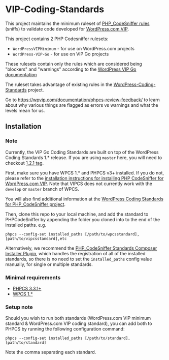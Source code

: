 # VIP-Coding-Standards

This project maintains the minimum ruleset of [PHP_CodeSniffer rules](https://github.com/squizlabs/PHP_CodeSniffer) (sniffs) to validate code developed for [WordPress.com VIP](https://wpvip.com/).

This project contains 2 PHP Codesniffer rulesets:

 - `WordPressVIPMinimum` - for use on WordPress.com projects
 - `WordPress-VIP-Go` - for use on VIP Go projects

These rulesets contain only the rules which are considered being "blockers" and "warnings" according to the [WordPress VIP Go documentation](https://wpvip.com/documentation/vip-go/code-review-blockers-warnings-notices/)

The ruleset takes advantage of existing rules in the [WordPress-Coding-Standards](https://github.com/WordPress-Coding-Standards/WordPress-Coding-Standards) project.

Go to https://wpvip.com/documentation/phpcs-review-feedback/ to learn about why various things are flagged as errors vs warnings and what the levels mean for us.

## Installation

### Note

Currently, the VIP Go Coding Standards are built on top of the WordPress Coding Standards 1.* release. If you are using `master` here, you will need to checkout [1.2.1 tag](https://github.com/WordPress-Coding-Standards/WordPress-Coding-Standards/releases/tag/1.2.1).

First, make sure you have WPCS 1.* and PHPCS v3+ installed. If you do not, please refer to the [installation instructions for installing PHP CodeSniffer for WordPress.com VIP](https://vip.wordpress.com/documentation/how-to-install-php-code-sniffer-for-wordpress-com-vip/). Note that VIPCS does not currently work with the `develop` or `master` branch of WPCS.

You will also find additional information at the [WordPress Coding Standards for PHP_CodeSniffer project](https://github.com/WordPress-Coding-Standards/WordPress-Coding-Standards#installation).

Then, clone this repo to your local machine, and add the standard to PHPCodeSniffer by appending the folder you cloned into to the end of the installed paths. e.g.

`phpcs --config-set installed_paths [/path/to/wpcsstandard],[path/to/vipcsstandard],etc`

Alternatively, we recommend the [PHP_CodeSniffer Standards Composer Installer Plugin](https://github.com/Dealerdirect/phpcodesniffer-composer-installer), which handles the registration of all of the installed standards, so there is no need to set the `installed_paths` config value manually, for single or multiple standards.

### Minimal requirements

* [PHPCS 3.3.1+](https://github.com/squizlabs/PHP_CodeSniffer/releases)
* [WPCS 1.*](https://github.com/WordPress-Coding-Standards/WordPress-Coding-Standards/releases)

### Setup note

Should you wish to run both standards (WordPress.com VIP minimum standard & WordPress.com VIP coding standard), you can add both to PHPCS by running the following configuration command:

`phpcs --config-set installed_paths [/path/to/standard],[path/to/standard]`

Note the comma separating each standard.
